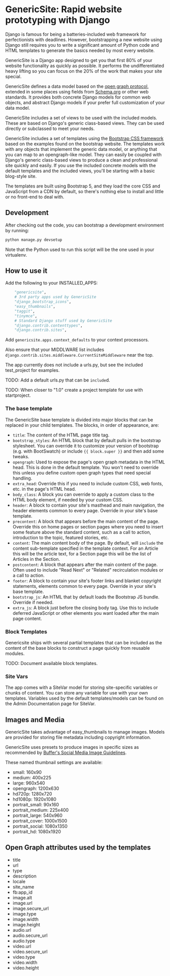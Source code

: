 # GenericSite: Rapid website prototyping with Django

Django is famous for being a batteries-included web framework for perfectionists with
deadlines. However, bootstrapping a new website using Django still requires you to write
a significant amount of Python code and HTML templates to generate the basics needed by
most every website.

GenericSite is a Django app designed to get you that first 80% of your website
functionality as quickly as possible. It performs the undifferentiated heavy lifting so
you can focus on the 20% of the work that makes your site special.

GenericSite defines a data model based on the [open graph protocol](https://ogp.me),
extended in some places using fields from [Schema.org](https://schema.org) or other web
standards. It provides both concrete Django models for common web objects, and abstract
Django models if your prefer full customization of your data model.

GenericSite includes a set of views to be used with the included models. These are based
on Django's generic class-based views. They can be used directly or subclassed to meet
your needs.

GenericSite includes a set of templates using the
[Bootstrap CSS framework](https://getbootstrap.com) based on the examples found on the
bootstrap website. The templates work with any objects that implement the generic data
model, or anything that you can map to an opengraph-like model. They can easily be
coupled with Django's generic class-based views to produce a clean and professional site
quickly and easily. If you use the included concrete models with the default templates
and the included views, you'll be starting with a basic blog-style site.

The templates are built using Bootstrap 5, and they load the core CSS and JavaScript
from a CDN by default, so there's nothing else to install and little or no front-end to
deal with.

## Development

After checking out the code, you can bootstrap a development environment by running:

```sh
python manage.py devsetup
```

Note that the Python used to run this script will be the one used in your virtualenv.

## How to use it

Add the following to your INSTALLED_APPS:

```python
    "genericsite",
    # 3rd party apps used by GenericSite
    "django_bootstrap_icons",
    "easy_thumbnails",
    "taggit",
    "tinymce",
    # Standard Django stuff used by GenericSite
    "django.contrib.contenttypes",
    "django.contrib.sites",
```

Add `genericsite.apps.context_defaults` to your context processors.

Also ensure that your MIDDLWARE list includes
`django.contrib.sites.middleware.CurrentSiteMiddleware` near the top.

The app currently does not include a urls.py, but see the included test_project for
examples.

TODO: Add a default urls.py that can be `include`d.

TODO: When closer to "1.0" create a project template for use with startproject.

### The base template

The GenericSite base template is divided into major blocks that can be replaced in your
child templates. The blocks, in order of appearance, are:

- `title`: The content of the HTML page title tag.
- `bootstrap_styles`: An HTML block that by default pulls in the bootstrap stylesheet.
  You can override it to customize your version of bootstrap (e.g. with BootSwatch) or
  include `{{ block.super }}` and then add some tweaks.
- `opengraph`: Used to expose the page's open graph metadata in the HTML head. This is
  done in the default template. You won't need to override this unless you define custom
  open graph types that need special handling.
- `extra_head`: Override this if you need to include custom CSS, web fonts, etc. in the
  page's HTML head.
- `body_class`: A block you can override to apply a custom class to the HTML body
  element, if needed by your custom CSS.
- `header`: A block to contain your site's masthead and main navigation, the header
  elements common to every page. Override in your site's base template.
- `precontent`: A block that appears before the main content of the page. Override this
  on home pages or section pages where you need to insert some feature above the
  standard content, such as a call to action, introduction to the topic, featured
  stories, etc.
- `content`: The main content body of the page. By default, will `include` the content
  sub-template specified in the template context. For an Article this will be the
  article text, for a Section page this will be the list of Articles in the Section.
- `postcontent`: A block that appears after the main content of the page. Often used to
  include "Read Next" or "Related" recirculation modules or a call to action.
- `footer`: A block to contain your site's footer links and blanket copyright
  statements, elements common to every page. Override in your site's base template.
- `bootstrap_js`: An HTML that by default loads the Bootstrap JS bundle. Override if
  needed.
- `extra_js`: A block just before the closing body tag. Use this to include deferred
  JavaScript or other elements you want loaded after the main page content.

### Block Templates

Genericsite ships with several partial templates that can be included as the content of
the base blocks to construct a page quickly from reusable modules.

TODO: Document available block templates.

### Site Vars

The app comes with a SiteVar model for storing site-specific variables or chunks of
content. You can store any variable for use with your own templates. Variables used by
the default templates/models can be found on the Admin Documentation page for SiteVar.

## Images and Media

GenericSite takes advantage of easy_thumbnails to manage images. Models are provided for
storing file metadata including copyright information.

GenericSite uses presets to produce images in specific sizes as recommended by
[Buffer's Social Media Image Guidelines](https://buffer.com/library/ideal-image-sizes-social-media-posts/).

These named thumbnail settings are available:

- small: 160x90
- medium: 400x225
- large: 960x540
- opengraph: 1200x630
- hd720p: 1280x720
- hd1080p: 1920x1080
- portrait_small: 90x160
- portrait_medium: 225x400
- portrait_large: 540x960
- portrait_cover: 1000x1500
- portrait_social: 1080x1350
- portrait_hd: 1080x1920

## Open Graph attributes used by the templates

- title
- url
- type
- description
- locale
- site_name
- fb:app_id
- image.alt
- image.url
- image.secure_url
- image.type
- image.width
- image.height
- audio.url
- audio.secure_url
- audio.type
- video.url
- video.secure_url
- video.type
- video.width
- video.height
